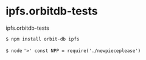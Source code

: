 # ipfs.orbitdb-tests
ipfs.orbitdb-tests

``
$ npm install orbit-db ipfs
``


``
$ node
``
``
'>' const NPP = require('./newpieceplease')
``